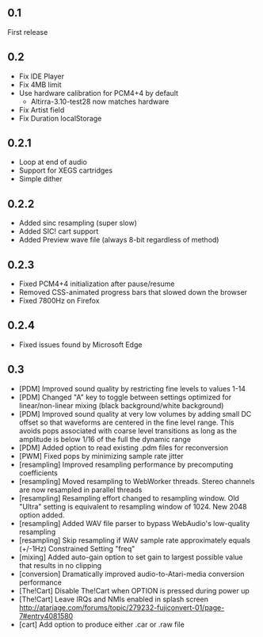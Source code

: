 0.1
---

First release

0.2
---

* Fix IDE Player
* Fix 4MB limit
* Use hardware calibration for PCM4+4 by default
  * Altirra-3.10-test28 now matches hardware
* Fix Artist field
* Fix Duration localStorage

0.2.1
-----

* Loop at end of audio
* Support for XEGS cartridges
* Simple dither

0.2.2
-----

* Added sinc resampling (super slow)
* Added SIC! cart support
* Added Preview wave file (always 8-bit regardless of method)

0.2.3
-----

* Fixed PCM4+4 initialization after pause/resume
* Removed CSS-animated progress bars that slowed down the browser
* Fixed 7800Hz on Firefox

0.2.4
-----

* Fixed issues found by Microsoft Edge

0.3
---

* [PDM] Improved sound quality by restricting fine levels to values 1-14
* [PDM] Changed "A" key to toggle between settings optimized for
  linear/non-linear mixing (black background/white background)
* [PDM] Improved sound quality at very low volumes by adding small DC offset
  so that waveforms are centered in the fine level range. This avoids pops
  associated with coarse level transitions as long as the amplitude is below
  1/16 of the full the dynamic range
* [PDM] Added option to read existing .pdm files for reconversion
* [PWM] Fixed pops by minimizing sample rate jitter
* [resampling] Improved resampling performance by precomputing coefficients
* [resampling] Moved resampling to WebWorker threads. Stereo channels are now
  resampled in parallel threads
* [resampling] Resampling effort changed to resampling window. Old "Ultra"
  setting is equivalent to resampling window of 1024. New 2048 option added.
* [resampling] Added WAV file parser to bypass WebAudio's low-quality
  resampling
* [resampling] Skip resampling if WAV sample rate approximately equals (+/-1Hz)
  Constrained Setting "freq"
* [mixing] Added auto-gain option to set gain to largest possible value that
  results in no clipping
* [conversion] Dramatically improved audio-to-Atari-media conversion
  performance
* [The!Cart] Disable The!Cart when OPTION is pressed during power up
* [The!Cart] Leave IRQs and NMIs enabled in splash screen
  http://atariage.com/forums/topic/279232-fujiconvert-01/page-7#entry4081580
* [cart] Add option to produce either .car or .raw file
